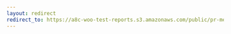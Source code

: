 ```yaml
---
layout: redirect
redirect_to: https://a8c-woo-test-reports.s3.amazonaws.com/public/pr-merge/45687/e2e/index.html
---
```

